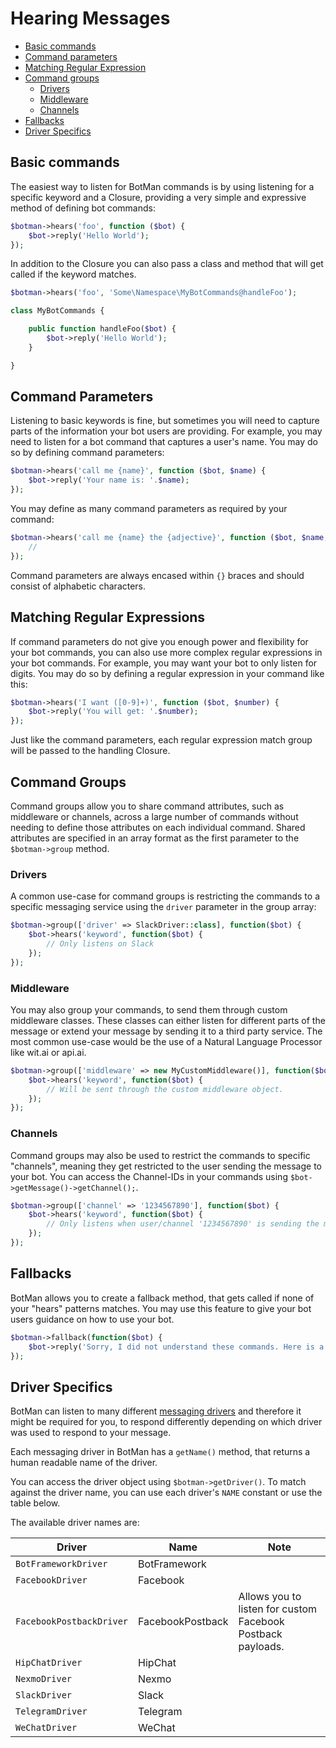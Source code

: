 # Hearing Messages

- [Basic commands](#basic-commands)
- [Command parameters](#command-parameters)
- [Matching Regular Expression](#matching-regular-expressions)
- [Command groups](#command-groups)
    - [Drivers](#command-groups-drivers)
    - [Middleware](#command-groups-middleware)
    - [Channels](#command-groups-channels)
- [Fallbacks](#fallbacks)
- [Driver Specifics](#driver-specifics)

<a id="basic-commands"></a>
## Basic commands

The easiest way to listen for BotMan commands is by using listening for a specific keyword and a Closure, providing a very simple and expressive method of defining bot commands:

```php
$botman->hears('foo', function ($bot) {
    $bot->reply('Hello World');
});
```

In addition to the Closure you can also pass a class and method that will get called if the keyword matches.

```php
$botman->hears('foo', 'Some\Namespace\MyBotCommands@handleFoo');

class MyBotCommands {

    public function handleFoo($bot) {
        $bot->reply('Hello World');
    }

}
```

<a id="command-parameters"></a>
## Command Parameters

Listening to basic keywords is fine, but sometimes you will need to capture parts of the information your bot users are providing. 
For example, you may need to listen for a bot command that captures a user's name. You may do so by defining command parameters:

```php
$botman->hears('call me {name}', function ($bot, $name) {
    $bot->reply('Your name is: '.$name);
});
```

You may define as many command parameters as required by your command:

```php
$botman->hears('call me {name} the {adjective}', function ($bot, $name, $adjective) {
    //
});
```

Command parameters are always encased within `{}` braces and should consist of alphabetic characters.

<a id="matching-regular-expressions"></a>
## Matching Regular Expressions

If command parameters do not give you enough power and flexibility for your bot commands, you can also use more complex regular expressions in your bot commands. For example, you may want your bot to only listen for digits. You may do so by defining a regular expression in your command like this:


```php
$botman->hears('I want ([0-9]+)', function ($bot, $number) {
    $bot->reply('You will get: '.$number);
});
```

Just like the command parameters, each regular expression match group will be passed to the handling Closure.

<a id="command-groups"></a>
## Command Groups

Command groups allow you to share command attributes, such as middleware or channels, across a large number of commands without needing to define those attributes on each individual command. Shared attributes are specified in an array format as the first parameter to the `$botman->group` method.

### Drivers
A common use-case for command groups is restricting the commands to a specific messaging service using the `driver` parameter in the group array:

```php
$botman->group(['driver' => SlackDriver::class], function($bot) {
    $bot->hears('keyword', function($bot) {
        // Only listens on Slack
    });
});
```

### Middleware
You may also group your commands, to send them through custom middleware classes. These classes can either listen for different parts of the message or extend your message by sending it to a third party service. The most common use-case would be the use of a Natural Language Processor like wit.ai or api.ai.

```php
$botman->group(['middleware' => new MyCustomMiddleware()], function($bot) {
    $bot->hears('keyword', function($bot) {
        // Will be sent through the custom middleware object.
    });
});
```

### Channels
Command groups may also be used to restrict the commands to specific "channels", meaning they get restricted to the user sending the message to your bot. You can access the Channel-IDs in your commands using `$bot->getMessage()->getChannel();`.

```php
$botman->group(['channel' => '1234567890'], function($bot) {
    $bot->hears('keyword', function($bot) {
        // Only listens when user/channel '1234567890' is sending the message.
    });
});
```

<a id="fallbacks"></a>
## Fallbacks

BotMan allows you to create a fallback method, that gets called if none of your "hears" patterns matches. You may use this feature to give your bot users guidance on how to use your bot.

```php
$botman->fallback(function($bot) {
    $bot->reply('Sorry, I did not understand these commands. Here is a list of commands I understand: ...');
});
```

<a id="driver-specifics"></a>
## Driver Specifics

BotMan can listen to many different [messaging drivers](#connect-with-your-messaging-service) and therefore it might be required for you, to respond differently depending on which
driver was used to respond to your message.

Each messaging driver in BotMan has a `getName()` method, that returns a human readable name of the driver.
 
You can access the driver object using `$botman->getDriver()`.
To match against the driver name, you can use each driver's `NAME` constant or use the table below.

The available driver names are:

| Driver | Name | Note
|--- |---|---
| `BotFrameworkDriver` | BotFramework
| `FacebookDriver` | Facebook
| `FacebookPostbackDriver` | FacebookPostback | Allows you to listen for custom Facebook Postback payloads.
| `HipChatDriver` | HipChat
| `NexmoDriver` | Nexmo
| `SlackDriver` | Slack
| `TelegramDriver` | Telegram
| `WeChatDriver` | WeChat
